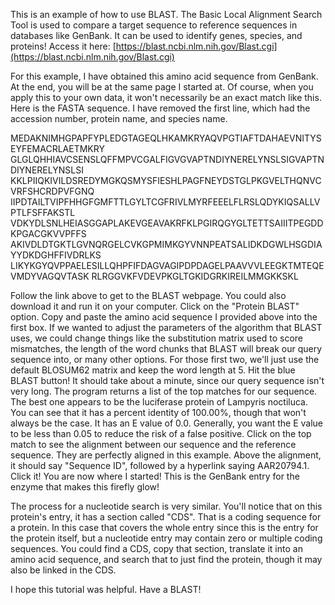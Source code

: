 This is an example of how to use BLAST. 
The Basic Local Alignment Search Tool is used to compare a target sequence to reference sequences in databases like GenBank. 
It can be used to identify genes, species, and proteins! 
Access it here: [https://blast.ncbi.nlm.nih.gov/Blast.cgi](https://blast.ncbi.nlm.nih.gov/Blast.cgi) 


For this example, I have obtained this amino acid sequence from GenBank. At the end, you will be at the same page I started at. Of course, when you apply this to your own data, it won't necessarily be an exact match like this. 
Here is the FASTA sequence. I have removed the first line, which had the accession number, protein name, and species name. 

MEDAKNIMHGPAPFYPLEDGTAGEQLHKAMKRYAQVPGTIAFTDAHAEVNITYSEYFEMACRLAETMKRY
GLGLQHHIAVCSENSLQFFMPVCGALFIGVGVAPTNDIYNERELYNSLSIGVAPTNDIYNERELYNSLSI
KKLPIIQKIVILDSREDYMGKQSMYSFIESHLPAGFNEYDSTGLPKGVELTHQNVCVRFSHCRDPVFGNQ
IIPDTAILTVIPFHHGFGMFTTLGYLTCGFRIVLMYRFEEELFLRSLQDYKIQSALLVPTLFSFFAKSTL
VDKYDLSNLHEIASGGAPLAKEVGEAVAKRFKLPGIRQGYGLTETTSAIIITPEGDDKPGACGKVVPFFS
AKIVDLDTGKTLGVNQRGELCVKGPMIMKGYVNNPEATSALIDKDGWLHSGDIAYYDKDGHFFIVDRLKS
LIKYKGYQVPPAELESILLQHPFIFDAGVAGIPDPDAGELPAAVVVLEEGKTMTEQEVMDYVAGQVTASK
RLRGGVKFVDEVPKGLTGKIDGRKIREILMMGKKSKL

Follow the link above to get to the BLAST webpage. You could also download it and run it on your computer. 
Click on the "Protein BLAST" option. 
Copy and paste the amino acid sequence I provided above into the first box. 
If we wanted to adjust the parameters of the algorithm that BLAST uses, we could change things like the substitution matrix used to score mismatches, the length of the word chunks that BLAST will break our query sequence into, or many other options. For those first two, we'll just use the default BLOSUM62 matrix and keep the word length at 5. 
Hit the blue BLAST button! 
It should take about a minute, since our query sequence isn't very long. 
The program returns a list of the top matches for our sequence. 
The best one appears to be the luciferase protein of Lampyris noctiluca. You can see that it has a percent identity of 100.00%, though that won't always be the case. It has an E value of 0.0. Generally, you want the E value to be less than 0.05 to reduce the risk of a false positive. 
Click on the top match to see the alignment between our sequence and the reference sequence. They are perfectly aligned in this example. 
Above the alignment, it should say "Sequence ID", followed by a hyperlink saying AAR20794.1. Click it! 
You are now where I started! This is the GenBank entry for the enzyme that makes this firefly glow! 

The process for a nucleotide search is very similar. You'll notice that on this protein's entry, it has a section called "CDS". That is a coding sequence for a protein. In this case that covers the whole entry since this is the entry for the protein itself, but a nucleotide entry may contain zero or multiple coding sequences. You could find a CDS, copy that section, translate it into an amino acid sequence, and search that to just find the protein, though it may also be linked in the CDS. 

I hope this tutorial was helpful. Have a BLAST! 
